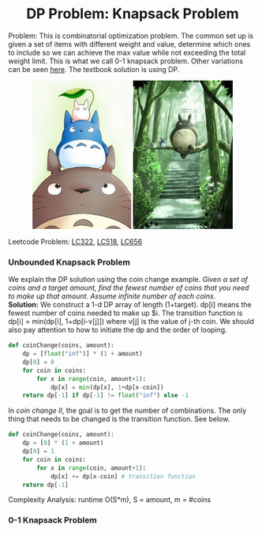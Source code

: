 # <center>DP Problem: Knapsack Problem</center>

Problem: This is combinatorial optimization problem. The common set up is given a set of items with different weight and value, determine which ones to include so we can achieve the max value while not exceeding the total weight limit. This is what we call 0-1 knapsack problem. Other variations can be seen [here](https://blog.csdn.net/m0_37809890/article/details/83153974). The textbook solution is using DP.

<p align='center'>
    <img src="../fig/totoro06.jpg" height=300 width=200>
    <img src="../fig/totoro02.jpg" height=300>
</p>

Leetcode Problem: [LC322](https://leetcode.com/problems/coin-change/), [LC518](https://leetcode.com/problems/coin-change-2/), [LC656](https://leetcode.com/problems/coin-path/)

### Unbounded Knapsack Problem   

We explain the DP solution using the coin change example. _Given a set of coins and a target amount, find the fewest number of coins that you need to make up that amount. Assume infinite number of each coins._  
__Solution:__ We construct a 1-d DP array of length (1+target). dp[i] means the fewest number of coins needed to make up $i. The transition function is dp[i] = min(dp[i], 1+dp[i-v[j]]) where v[j] is the value of j-th coin. We should also pay attention to how to initiate the dp and the order of looping.  
```python
def coinChange(coins, amount):
    dp = [float("inf")] * (1 + amount)
    dp[0] = 0
    for coin in coins:
        for x in range(coin, amount+1):
            dp[x] = min(dp[x], 1+dp[x-coin])
    return dp[-1] if dp[-1] != float("inf") else -1
```
In _coin change II_, the goal is to get the number of combinations. The only thing that needs to be changed is the transition function. See below.
```python
def coinChange(coins, amount):
    dp = [0] * (1 + amount)
    dp[0] = 1
    for coin in coins:
        for x in range(coin, amount+1):
            dp[x] += dp[x-coin] # transition function
    return dp[-1]
```
Complexity Analysis: runtime O(S*m), S = amount, m = #coins
### 0-1 Knapsack Problem


